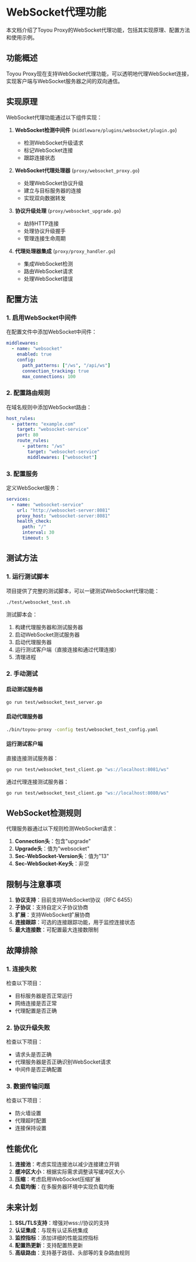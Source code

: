 # WebSocket代理功能

本文档介绍了Toyou Proxy的WebSocket代理功能，包括其实现原理、配置方法和使用示例。

## 功能概述

Toyou Proxy现在支持WebSocket代理功能，可以透明地代理WebSocket连接，实现客户端与WebSocket服务器之间的双向通信。

## 实现原理

WebSocket代理功能通过以下组件实现：

1. **WebSocket检测中间件** (`middleware/plugins/websocket/plugin.go`)
   - 检测WebSocket升级请求
   - 标记WebSocket连接
   - 跟踪连接状态

2. **WebSocket代理处理器** (`proxy/websocket_proxy.go`)
   - 处理WebSocket协议升级
   - 建立与目标服务器的连接
   - 实现双向数据转发

3. **协议升级处理** (`proxy/websocket_upgrade.go`)
   - 劫持HTTP连接
   - 处理协议升级握手
   - 管理连接生命周期

4. **代理处理器集成** (`proxy/proxy_handler.go`)
   - 集成WebSocket检测
   - 路由WebSocket请求
   - 处理WebSocket错误

## 配置方法

### 1. 启用WebSocket中间件

在配置文件中添加WebSocket中间件：

```yaml
middlewares:
  - name: "websocket"
    enabled: true
    config:
      path_patterns: ["/ws", "/api/ws"]
      connection_tracking: true
      max_connections: 100
```

### 2. 配置路由规则

在域名规则中添加WebSocket路由：

```yaml
host_rules:
  - pattern: "example.com"
    target: "websocket-service"
    port: 80
    route_rules:
      - pattern: "/ws"
        target: "websocket-service"
        middlewares: ["websocket"]
```

### 3. 配置服务

定义WebSocket服务：

```yaml
services:
  - name: "websocket-service"
    url: "http://websocket-server:8081"
    proxy_host: "websocket-server:8081"
    health_check:
      path: "/"
      interval: 30
      timeout: 5
```

## 测试方法

### 1. 运行测试脚本

项目提供了完整的测试脚本，可以一键测试WebSocket代理功能：

```bash
./test/websocket_test.sh
```

测试脚本会：
1. 构建代理服务器和测试服务器
2. 启动WebSocket测试服务器
3. 启动代理服务器
4. 运行测试客户端（直接连接和通过代理连接）
5. 清理进程

### 2. 手动测试

#### 启动测试服务器

```bash
go run test/websocket_test_server.go
```

#### 启动代理服务器

```bash
./bin/toyou-proxy -config test/websocket_test_config.yaml
```

#### 运行测试客户端

直接连接测试服务器：
```bash
go run test/websocket_test_client.go "ws://localhost:8081/ws"
```

通过代理连接测试服务器：
```bash
go run test/websocket_test_client.go "ws://localhost:8080/ws"
```

## WebSocket检测规则

代理服务器通过以下规则检测WebSocket请求：

1. **Connection头**：包含"upgrade"
2. **Upgrade头**：值为"websocket"
3. **Sec-WebSocket-Version头**：值为"13"
4. **Sec-WebSocket-Key头**：非空

## 限制与注意事项

1. **协议支持**：目前支持WebSocket协议（RFC 6455）
2. **子协议**：支持自定义子协议协商
3. **扩展**：支持WebSocket扩展协商
4. **连接跟踪**：可选的连接跟踪功能，用于监控连接状态
5. **最大连接数**：可配置最大连接数限制

## 故障排除

### 1. 连接失败

检查以下项目：
- 目标服务器是否正常运行
- 网络连接是否正常
- 代理配置是否正确

### 2. 协议升级失败

检查以下项目：
- 请求头是否正确
- 代理服务器是否正确识别WebSocket请求
- 中间件是否正确配置

### 3. 数据传输问题

检查以下项目：
- 防火墙设置
- 代理超时配置
- 连接保持设置

## 性能优化

1. **连接池**：考虑实现连接池以减少连接建立开销
2. **缓冲区大小**：根据实际需求调整读写缓冲区大小
3. **压缩**：考虑启用WebSocket压缩扩展
4. **负载均衡**：在多服务器环境中实现负载均衡

## 未来计划

1. **SSL/TLS支持**：增强对wss://协议的支持
2. **认证集成**：与现有认证系统集成
3. **监控指标**：添加详细的性能监控指标
4. **配置热更新**：支持配置热更新
5. **高级路由**：支持基于路径、头部等的复杂路由规则